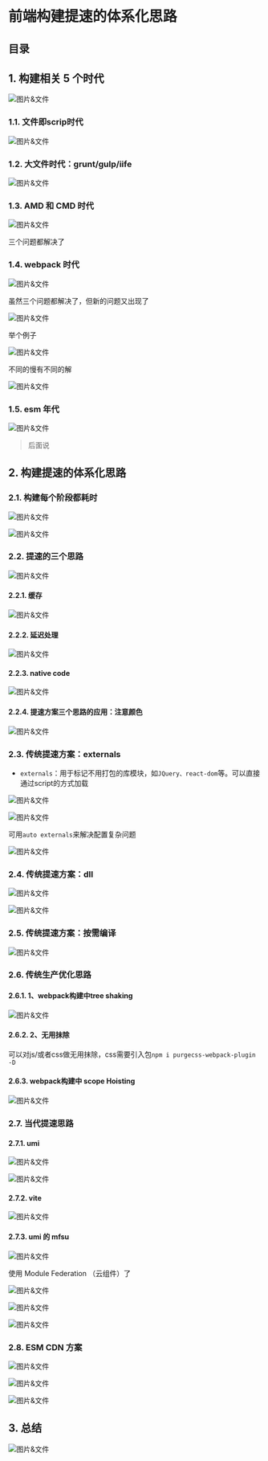
# 前端构建提速的体系化思路



## 目录
<!-- toc -->
 ## 1. 构建相关 5 个时代 

![图片&文件](./files/20241101-34.png)

### 1.1. 文件即scrip时代

![图片&文件](./files/20241101-35.png)

### 1.2. 大文件时代：grunt/gulp/iife

![图片&文件](./files/20241101-36.png)

### 1.3. AMD 和 CMD 时代

![图片&文件](./files/20241101-37.png)

三个问题都解决了

### 1.4. webpack 时代

![图片&文件](./files/20241101-38.png)

虽然三个问题都解决了，但新的问题又出现了

![图片&文件](./files/20241101-39.png)

举个例子

![图片&文件](./files/20241101-41.png)

不同的慢有不同的解

![图片&文件](./files/20241101-42.png)

### 1.5. esm 年代

![图片&文件](./files/20241101-43.png)

> 后面说

## 2. 构建提速的体系化思路

### 2.1. 构建每个阶段都耗时

![图片&文件](./files/20241101-44.png)

![图片&文件](./files/20241101-45.png)

### 2.2. 提速的三个思路

![图片&文件](./files/20241101-46.png)

#### 2.2.1. 缓存

![图片&文件](./files/20241101-47.png)

#### 2.2.2. 延迟处理

![图片&文件](./files/20241101-48.png)

#### 2.2.3. native code

![图片&文件](./files/20241101-49.png)

#### 2.2.4. 提速方案三个思路的应用：注意颜色

![图片&文件](./files/20241101-51.png)

### 2.3. 传统提速方案：externals

- `externals`：用于标记不用打包的库模块，如`JQuery、react-dom`等。可以直接通过script的方式加载

![图片&文件](./files/20241101-54.png)

![图片&文件](./files/20241101-55.png)

可用`auto externals`来解决配置复杂问题

![图片&文件](./files/20241101-56.png)

### 2.4. 传统提速方案：dll

![图片&文件](./files/20241101-57.png)

![图片&文件](./files/20241101-58.png)

### 2.5. 传统提速方案：按需编译

![图片&文件](./files/20241101-61.png)

### 2.6. 传统生产优化思路

#### 2.6.1. 1、webpack构建中tree shaking

![图片&文件](./files/20241101-59.png)

#### 2.6.2. 2、无用抹除

可以对js/或者css做无用抹除，css需要引入包`npm i purgecss-webpack-plugin -D`

#### 2.6.3. webpack构建中 scope Hoisting

![图片&文件](./files/20241101-60.png)

### 2.7. 当代提速思路

#### 2.7.1. umi

![图片&文件](./files/20241101-62.png)

![图片&文件](./files/20241101-63.png)

#### 2.7.2. vite

![图片&文件](./files/20241101-64.png)

#### 2.7.3. umi 的 mfsu

![图片&文件](./files/20241101-65.png)

使用 Module Federation （云组件）了

![图片&文件](./files/20241101-66.png)

![图片&文件](./files/20241101-67.png)

![图片&文件](./files/20241101-68.png)

### 2.8. ESM CDN ⽅案

![图片&文件](./files/20241101-69.png)

![图片&文件](./files/20241101-70.png)

![图片&文件](./files/20241101-71.png)

## 3. 总结

![图片&文件](./files/20241101-72.png)

